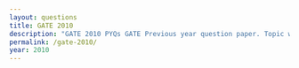 ```yaml
---
layout: questions
title: GATE 2010
description: "GATE 2010 PYQs GATE Previous year question paper. Topic wise gate questions."
permalink: /gate-2010/
year: 2010
---
```



